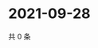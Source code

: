 # 2021-09-28

共 0 条

<!-- BEGIN WEIBO -->
<!-- 最后更新时间 Tue Sep 28 2021 11:00:59 GMT+0800 (China Standard Time) -->

<!-- END WEIBO -->
